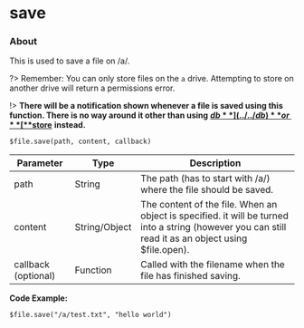 # save

### About

This is used to save a file on /a/.

?> Remember: You can only store files on the `a` drive. Attempting to store on another drive will return a permissions error.


!> **There will be a notification shown whenever a file is saved using this function. There is no way around it other than using** [**$db**](../../db) **or** [**$store**](../../store) **instead.**


`$file.save(path, content, callback)`

| Parameter           | Type          | Description                                                                                                                                          |
| ------------------- | ------------- | ---------------------------------------------------------------------------------------------------------------------------------------------------- |
| path                | String        | The path (has to start with /a/) where the file should be saved.                                                                                     |
| content             | String/Object | The content of the file. When an object is specified. it will be turned into a string (however you can still read it as an object using $file.open). |
| callback (optional) | Function      | Called with the filename when the file has finished saving.                                                                                          |

**Code Example:**&#x20;

`$file.save("/a/test.txt", "hello world")`
